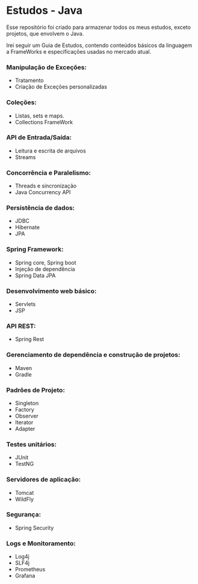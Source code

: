 # Estudos - Java

Esse repositório foi criado para armazenar todos os meus estudos, exceto projetos, 
que envolvem o Java. 

Irei seguir um Guia de Estudos, contendo conteúdos básicos da linguagem a FrameWorks e especificações usadas no mercado atual.

### Manipulação de Exceções:

- Tratamento
- Criação de Exceções personalizadas

### Coleções:

- Listas, sets e maps.
- Collections FrameWork

### API de Entrada/Saída:

- Leitura e escrita de arquivos
- Streams

### Concorrência e Paralelismo:

- Threads e sincronização
- Java Concurrency API

### Persistência de dados:

- JDBC
- Hibernate
- JPA


### Spring Framework:

- Spring core, Spring boot
- Injeção de dependência
- Spring Data JPA

### Desenvolvimento web básico:

- Servlets
- JSP

### API REST:

- Spring Rest

### Gerenciamento de dependência e construção de projetos:
- Maven
- Gradle

### Padrões de Projeto:

- Singleton
- Factory
- Observer
- Iterator
- Adapter

### Testes unitários:

- JUnit 
- TestNG

### Servidores de  aplicação:

- Tomcat
- WildFly

### Segurança:

- Spring Security

### Logs e Monitoramento:

- Log4j
- SLF4j
- Prometheus
- Grafana

